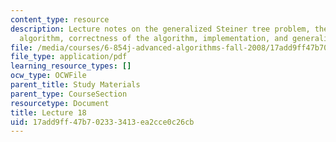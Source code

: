 ```yaml
---
content_type: resource
description: Lecture notes on the generalized Steiner tree problem, the Goemans-Williamson
  algorithm, correctness of the algorithm, implementation, and generalizations.
file: /media/courses/6-854j-advanced-algorithms-fall-2008/17add9ff47b702333413ea2cce0c26cb_lecture18.pdf
file_type: application/pdf
learning_resource_types: []
ocw_type: OCWFile
parent_title: Study Materials
parent_type: CourseSection
resourcetype: Document
title: Lecture 18
uid: 17add9ff-47b7-0233-3413-ea2cce0c26cb
---
```

